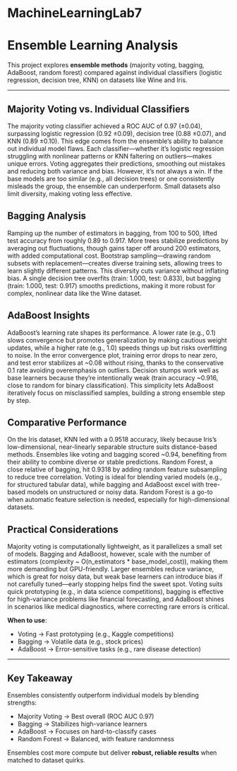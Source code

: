 # MachineLearningLab7

# Ensemble Learning Analysis

This project explores **ensemble methods** (majority voting, bagging, AdaBoost, random forest) compared against individual classifiers (logistic regression, decision tree, KNN) on datasets like Wine and Iris.

---

## Majority Voting vs. Individual Classifiers

The majority voting classifier achieved a ROC AUC of 0.97 (±0.04), surpassing logistic regression (0.92 ±0.09), decision tree (0.88 ±0.07), and KNN (0.89 ±0.10). This edge comes from the ensemble’s ability to balance out individual model flaws. Each classifier—whether it’s logistic regression struggling with nonlinear patterns or KNN faltering on outliers—makes unique errors. Voting aggregates their predictions, smoothing out mistakes and reducing both variance and bias. However, it’s not always a win. If the base models are too similar (e.g., all decision trees) or one consistently misleads the group, the ensemble can underperform. Small datasets also limit diversity, making voting less effective.


## Bagging Analysis
Ramping up the number of estimators in bagging, from 100 to 500, lifted test accuracy from roughly 0.89 to 0.917. More trees stabilize predictions by averaging out fluctuations, though gains taper off around 200 estimators, with added computational cost. Bootstrap sampling—drawing random subsets with replacement—creates diverse training sets, allowing trees to learn slightly different patterns. This diversity cuts variance without inflating bias. A single decision tree overfits (train: 1.000, test: 0.833), but bagging (train: 1.000, test: 0.917) smooths predictions, making it more robust for complex, nonlinear data like the Wine dataset.

## AdaBoost Insights
AdaBoost’s learning rate shapes its performance. A lower rate (e.g., 0.1) slows convergence but promotes generalization by making cautious weight updates, while a higher rate (e.g., 1.0) speeds things up but risks overfitting to noise. In the error convergence plot, training error drops to near zero, and test error stabilizes at ~0.08 without rising, thanks to the conservative 0.1 rate avoiding overemphasis on outliers. Decision stumps work well as base learners because they’re intentionally weak (train accuracy ~0.916, close to random for binary classification). This simplicity lets AdaBoost iteratively focus on misclassified samples, building a strong ensemble step by step.
## Comparative Performance
On the Iris dataset, KNN led with a 0.9518 accuracy, likely because Iris’s low-dimensional, near-linearly separable structure suits distance-based methods. Ensembles like voting and bagging scored ~0.94, benefiting from their ability to combine diverse or stable predictions. Random Forest, a close relative of bagging, hit 0.9318 by adding random feature subsampling to reduce tree correlation. Voting is ideal for blending varied models (e.g., for structured tabular data), while bagging and AdaBoost excel with tree-based models on unstructured or noisy data. Random Forest is a go-to when automatic feature selection is needed, especially for high-dimensional datasets.

## Practical Considerations
Majority voting is computationally lightweight, as it parallelizes a small set of models. Bagging and AdaBoost, however, scale with the number of estimators (complexity ~ O(n_estimators * base_model_cost)), making them more demanding but GPU-friendly. Larger ensembles reduce variance, which is great for noisy data, but weak base learners can introduce bias if not carefully tuned—early stopping helps find the sweet spot. Voting suits quick prototyping (e.g., in data science competitions), bagging is effective for high-variance problems like financial forecasting, and AdaBoost shines in scenarios like medical diagnostics, where correcting rare errors is critical.

**When to use**:
- Voting → Fast prototyping (e.g., Kaggle competitions)  
- Bagging → Volatile data (e.g., stock prices)  
- AdaBoost → Error-sensitive tasks (e.g., rare disease detection)  

---

## Key Takeaway
Ensembles consistently outperform individual models by blending strengths:  
- Majority Voting → Best overall (ROC AUC 0.97)  
- Bagging → Stabilizes high-variance learners  
- AdaBoost → Focuses on hard-to-classify cases  
- Random Forest → Balanced, with feature randomness  

Ensembles cost more compute but deliver **robust, reliable results** when matched to dataset quirks.
